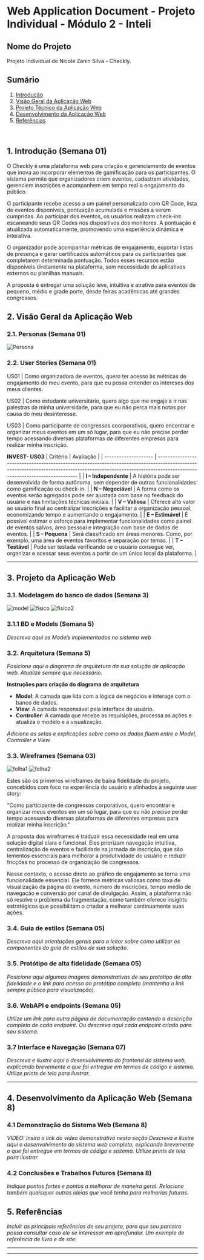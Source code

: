 # Web Application Document - Projeto Individual - Módulo 2 - Inteli
## Nome do Projeto

Projeto Individual de Nicole Zanin Silva - Checkly.

## Sumário

1. [Introdução](#c1)  
2. [Visão Geral da Aplicação Web](#c2)  
3. [Projeto Técnico da Aplicação Web](#c3)  
4. [Desenvolvimento da Aplicação Web](#c4)  
5. [Referências](#c5)  

<br>

## <a name="c1"></a>1. Introdução (Semana 01)

O Checkly é uma plataforma web para criação e gerenciamento de eventos que inova ao incorporar elementos de gamificação para os participantes. O sistema permite que organizadores criem eventos, cadastrem atividades, gerenciem inscrições e acompanhem em tempo real o engajamento do público.

O participante recebe acesso a um painel personalizado com QR Code, lista de eventos disponíveis, pontuação acumulada e missões a serem cumpridas. Ao participar dos eventos, os usuários realizam check-ins escaneando seus QR Codes nos dispositivos dos monitores. A pontuação é atualizada automaticamente, promovendo uma experiência dinâmica e interativa.

O organizador pode acompanhar métricas de engajamento, exportar listas de presença e gerar certificados automáticos para os participantes que completarem determinada pontuação. Todos esses recursos estão disponíveis diretamente na plataforma, sem necessidade de aplicativos externos ou planilhas manuais.

A proposta é entregar uma solução leve, intuitiva e atrativa para eventos de pequeno, médio e grade porte, desde feiras acadêmicas até grandes congressos.



## <a name="c2"></a>2. Visão Geral da Aplicação Web

### 2.1. Personas (Semana 01)

![Persona](PI/assets/imagem-1.png)


### 2.2. User Stories (Semana 01)

US01 | Como organizadora de eventos, quero ter acesso às métricas de engajamento do meu evento, para que eu possa entender os intereses dos meus clientes.

US02 | Como estudante universitário, quero algo que me engaje a ir nas palestras da minha universidade, para que eu não perca mais notas por causa do meu desinteresse.

US03 | Como participante de congressos coorporativos, quero encontrar e organizar meus eventos em um só lugar, para que eu não precise perder tempo acessando diversas plataformas de diferentes empresas para realizar minha inscrição.

**INVEST- US03**
| Critério             | Avaliação                                                                                                                                                                                                 |
| -------------------- | --------------------------------------------------------------------------------------------------------------------------------------------------------------------------------------------------------- |
| **I – Independente** |  A história pode ser desenvolvida de forma autônoma, sem depender de outras funcionalidades como gamificação ou check-in.                                                                                |
| **N – Negociável**   |  A forma como os eventos serão agregados pode ser ajustada com base no feedback do usuário e nas limitações técnicas iniciais. |
| **V – Valiosa**      |  Oferece alto valor ao usuário final ao centralizar inscrições e facilitar a organização pessoal, economizando tempo e aumentando o engajamento.                                                         |
| **E – Estimável**    |  É possível estimar o esforço para implementar funcionalidades como painel de eventos salvos, área pessoal e integração com base de dados de eventos.                                                    |
| **S – Pequena**      | Será classificado em áreas menores. Como, por exemplo, uma área de eventos favoritos e separação por temas.                      |
| **T – Testável**     |  Pode ser testada verificando se o usuário consegue ver, organizar e acessar seus eventos a partir de um único local da plataforma.                                                                      |



---

## <a name="c3"></a>3. Projeto da Aplicação Web

### 3.1. Modelagem do banco de dados  (Semana 3)

![model](PI/assets/modelagem.png)
![fisico](PI/assets/print1.png)
![fisico2](PI/assets/print2.png)

### 3.1.1 BD e Models (Semana 5)
*Descreva aqui os Models implementados no sistema web*

### 3.2. Arquitetura (Semana 5)

*Posicione aqui o diagrama de arquitetura da sua solução de aplicação web. Atualize sempre que necessário.*

**Instruções para criação do diagrama de arquitetura**  
- **Model**: A camada que lida com a lógica de negócios e interage com o banco de dados.
- **View**: A camada responsável pela interface de usuário.
- **Controller**: A camada que recebe as requisições, processa as ações e atualiza o modelo e a visualização.
  
*Adicione as setas e explicações sobre como os dados fluem entre o Model, Controller e View.*

### 3.3. Wireframes (Semana 03)

![folha1](PI/assets/wireframe1.jpg)
![folha2](PI/assets/wireframe2.jpg)

Estes são os primeiros wireframes de baixa fidelidade do projeto, concebidos com foco na experiência do usuário e alinhados à seguinte user story:

"Como participante de congressos corporativos, quero encontrar e organizar meus eventos em um só lugar, para que eu não precise perder tempo acessando diversas plataformas de diferentes empresas para realizar minha inscrição."

A proposta dos wireframes é traduzir essa necessidade real em uma solução digital clara e funcional. Eles priorizam navegação intuitiva, centralização de eventos e facilidade na jornada de inscrição, que são lementos essenciais para melhorar a produtividade do usuário e reduzir fricções no processo de organização de congressos.

Nesse contexto, o acesso direto ao gráfico de engajamento se torna uma funcionalidade essencial. Ele fornece métricas valiosas como taxa de visualização da página do evento, número de inscrições, tempo médio de navegação e conversão por canal de divulgação. Assim, a plataforma não só resolve o problema da fragmentação, como também oferece insights estratégicos que possibilitam o criador a melhorar continuamente suas ações.
### 3.4. Guia de estilos (Semana 05)

*Descreva aqui orientações gerais para o leitor sobre como utilizar os componentes do guia de estilos de sua solução.*


### 3.5. Protótipo de alta fidelidade (Semana 05)

*Posicione aqui algumas imagens demonstrativas de seu protótipo de alta fidelidade e o link para acesso ao protótipo completo (mantenha o link sempre público para visualização).*

### 3.6. WebAPI e endpoints (Semana 05)

*Utilize um link para outra página de documentação contendo a descrição completa de cada endpoint. Ou descreva aqui cada endpoint criado para seu sistema.*  

### 3.7 Interface e Navegação (Semana 07)

*Descreva e ilustre aqui o desenvolvimento do frontend do sistema web, explicando brevemente o que foi entregue em termos de código e sistema. Utilize prints de tela para ilustrar.*

---

## <a name="c4"></a>4. Desenvolvimento da Aplicação Web (Semana 8)

### 4.1 Demonstração do Sistema Web (Semana 8)

*VIDEO: Insira o link do vídeo demonstrativo nesta seção*
*Descreva e ilustre aqui o desenvolvimento do sistema web completo, explicando brevemente o que foi entregue em termos de código e sistema. Utilize prints de tela para ilustrar.*

### 4.2 Conclusões e Trabalhos Futuros (Semana 8)

*Indique pontos fortes e pontos a melhorar de maneira geral.*
*Relacione também quaisquer outras ideias que você tenha para melhorias futuras.*



## <a name="c5"></a>5. Referências

_Incluir as principais referências de seu projeto, para que seu parceiro possa consultar caso ele se interessar em aprofundar. Um exemplo de referência de livro e de site:_<br>

---
---
